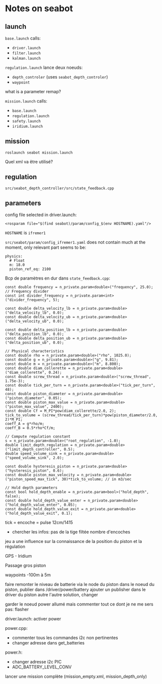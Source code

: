 
# Notes on seabot


## launch 

`base.launch` calls:

- `driver.launch`
- `filter.launch`
- `kalman.launch`

`regulation.launch` lance deux noeuds:
- `depth_controler` (uses `seabot_depth_controler`)
-  `waypoint`

what is a parameter remap?

`mission.launch` calls:

- `base.launch`
- `regulation.launch`
- `safety.launch`
- `iridium.launch`




## mission

```
roslaunch seabot mission.launch
```

Quel xml va être utilisé?


## regulation

`src/seabot_depth_controller/src/state_feedback.cpp`

## parameters

config file selected in driver.launch:
```
<rosparam file="$(find seabot)/param/config_$(env HOSTNAME).yaml"/>
```

`HOSTNAME` is `ifremer1`

`src/seabot/param/config_ifremer1.yaml` does not contain much at the moment,
only relevant part seems to be:

```
physics:
  # Float
  m: 18.0
  piston_ref_eq: 2100
```

Bcp de paramètres en dur dans `state_feedback.cpp`:

```
const double frequency = n_private.param<double>("frequency", 25.0);
// Frequency divider
const int divider_frequency = n_private.param<int>("divider_frequency", 5);

const double delta_velocity_lb = n_private.param<double>("delta_velocity_lb", 0.0);
const double delta_velocity_ub = n_private.param<double>("delta_velocity_ub", 0.0);

const double delta_position_lb = n_private.param<double>("delta_position_lb", 0.0);
const double delta_position_ub = n_private.param<double>("delta_position_ub", 0.0);

// Physical characteristics
const double rho = n_private.param<double>("rho", 1025.0);
const double g = n_private.param<double>("g", 9.81);
const double m = n_private.param<double>("m", 8.800);
const double diam_collerette = n_private.param<double>("diam_collerette", 0.24);
const double screw_thread = n_private.param<double>("screw_thread", 1.75e-3);
const double tick_per_turn = n_private.param<double>("tick_per_turn", 48);
const double piston_diameter = n_private.param<double>("piston_diameter", 0.05);
const double piston_max_value = n_private.param<double>("piston_max_value", 2400);
const double Cf = M_PI*pow(diam_collerette/2.0, 2);
tick_to_volume = (screw_thread/tick_per_turn)*pow(piston_diameter/2.0, 2)*M_PI;
coeff_A = g*rho/m;
coeff_B = 0.5*rho*Cf/m;

// Compute regulation constant
s = n_private.param<double>("root_regulation", -1.0);
double limit_depth_regulation = n_private.param<double>("limit_depth_controller", 0.5);
double speed_volume_sink = n_private.param<double>("speed_volume_sink", 2.0);

const double hysteresis_piston = n_private.param<double>("hysteresis_piston", 0.6);
const double piston_max_velocity = n_private.param<double>("piston_speed_max_tick", 30)*tick_to_volume; // in m3/sec

// Hold depth parameters
const bool hold_depth_enable = n_private.param<bool>("hold_depth", false);
const double hold_depth_value_enter = n_private.param<double>("hold_depth_value_enter", 0.05);
const double hold_depth_value_exit = n_private.param<double>("hold_depth_value_exit", 0.1);
```




tick = encoche = pulse
12cm/1415

- chercher les infos:
pas de la tige filtée
nombre d'encoches


jeu a une influence sur la connaissance de la position du piston et la régulation

GPS - Iridium

Passage gros piston 

waypoints -100m à 5m

faire remonter le niveau de batterie via le node du piston
dans le noeud du piston, publier dans /driver/power/battery
ajouter un publisher dans le driver du piston
autre l'autre solution, changer

garder le noeud power allumé mais commenter tout ce dont je ne me sers pas: flasher

driver.launch: activer power

power.cpp:
- commenter tous les commandes i2c non pertinentes
- changer adresse dans get_batteries

power.h:
- changer adresse i2c PIC
- ADC_BATTERY_LEVEL_CONV

lancer une mission complète (mission_empty.xml, mission_depth_only)
